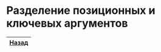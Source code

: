 Разделение позиционных и ключевых аргументов
============================================

| [Назад](../1-ruby-does-not-follow-semver/ruby2.7) |
|:-------------------------------------------------:|
